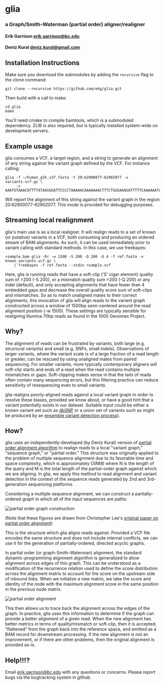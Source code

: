 glia
========
### a Graph/Smith-Waterman (partial order) aligner/realigner

#### Erik Garrison <erik.garrison@bc.edu>
#### Deniz Kural <deniz.kural@gmail.com>

Installation Instructions
----------

Make sure you download the submodules by adding the `recursive` flag to the clone command:

    git clone --recursive https://github.com/ekg/glia.git

Then build with a call to make:

    cd glia
    make

You'll need cmake to compile bamtools, which is a submoduled dependency.  ZLIB is also required, but is typically installed system-wide on development servers.

Example usage
--------

glia consumes a VCF, a target region, and a string to generate an alignment of any string against the variant graph defined by the VCF.  For instance calling:

    glia -f ~/human_g1k_v37.fasta -t 20:62900077-62902077 -v variants.vcf.gz \
         -s AAATGTAAACATTTTATAGGGGATTCCCCTAAAAACAAAAAAACTTTCTGGGAAAGATTTTTCAAAAAATAAAA

Will report the alignment of this string against the variant graph in the region 20:62900077-62902077.  This mode is provided for debugging purposes.

Streaming local realignment
--------

glia's main use is as a local realigner.  It will realign reads to a set of known (or putative) variants in a VCF, both consuming and producing an ordered stream of BAM alignments.  As such, it can be used immediately prior to variant calling with standard methods.  In this case, we use freebayes:

    <sample.bam glia -Rr -w 1500 -S 200 -Q 200 -G 4 -f ref.fasta -v known_variants.vcf.gz \
        | freebayes -f ref.fasta --stdin >sample.vcf

Here, glia is running reads that have a soft-clip ('S' cigar element) quality sum of >200 (-S 200), or a mismatch quality sum >200 (-Q 200) or any indel (default), and only accepting alignments that have fewer than 4 embedded gaps and decrease the overall quality score sum of soft-clips and mismatches.  So as to match unaligned mates to their correct alignments, this invocation of glia will align reads to the variant graph constructed across a window of 1500bp semi-centered around the read alignment position (-w 1500).  These settings are typically sensible for realigning Illumina 70bp reads as found in the 1000 Genomes Project.

Why?
--------

The alignment of reads can be frustrated by variants, both large (e.g. structural variants) and small (e.g. SNPs, small indels).  Observations of larger variants, where the variant scale is of a large fraction of a read length or greater, can be rescued by using unaligned mates from paired sequencing.  For smaller variants, more typically contemporary aligners will soft-clip starts and ends of a read when the read contains multiple mismatches or gaps.  Soft-clipping makes sense in that the tails of reads often contain many sequencing errors, but this filtering practice can reduce sensitivity of resequencing even to small variants.

glia realigns poorly-aligned reads against a local variant graph in order to resolve these biases, provided we know about, or have a good hint that a variant potentially exists in our dataset.  Suitable input could be either a known variant set such as [dbSNP](https://www.ncbi.nlm.nih.gov/projects/SNP/) or a union set of variants such as might be produced by an [ensemble variant detection process](https://github.com/ekg/1000G-integration)).

How?
--------

glia uses an independently-developed (by Deniz Kural) version of [partial order alignment algorithm](http://bioinformatics.oxfordjournals.org/content/18/3/452.short) to realign reads to a local "variant graph," "sequence graph," or "partial order."  This structure was originally applied to the problem of multiple sequence alignment due to its favorable time and space complexity, which is approximately O(NM) where N is the length of the query and M is the total length of the partial-order graph against which we are aligning.  In glia, we apply this method to read alignment and variant detection in the context of the sequence reads generated by 2nd and 3rd-generation sequencing platforms.

Considering a multiple sequence alignment, we can construct a partially-ordered graph in which all of the input sequences are paths:

<img src="http://i.imgur.com/kZk6UJo.png" alt="partial order graph construction">

(Note that these figures are drawn from Christopher Lee's [original paper on partial order alignment](http://bioinformatics.oxfordjournals.org/content/18/3/452.short))

This is the structure which glia aligns reads against.  Provided a VCF file encodes the same structure and does not include internal conflicts, we can use it for the generation of partially-ordered, directed acyclic graphs.

In partial order (or graph-Smith-Waterman) alignment, the standard dynamic-programming alignment algorithm is generalized to allow alignment across edges of this graph.  This can be understood as a modification of the recurrence relation used to define the score distribution across the alignment matrix to account for the score on the upstream side of inbound links.  When we initialize a new matrix, we take the score and identity of the node with the maximum alignment score in the same position in the previous node matrix.

<img src="http://i.imgur.com/uZXH9MW.png" alt="partial order alignment">

This then allows us to trace back the alignment across the edges of the graph.  In practice, glia uses this information to determine if the graph can provide a better alignment of a given read.  When the new alignment has better metrics in terms of quality/mismatch or soft-clip, then it is accepted, "flattened" from the graph back into the reference space, and emitted as a BAM record for downstream processing.  If the new alignment is not an improvement, or if there are other problems, then the original alignment is provided as-is.

Help!!!?
--------

Email <erik.garrison@bc.edu> with any questions or concerns.  Please report bugs via the bugtracking system in github.
